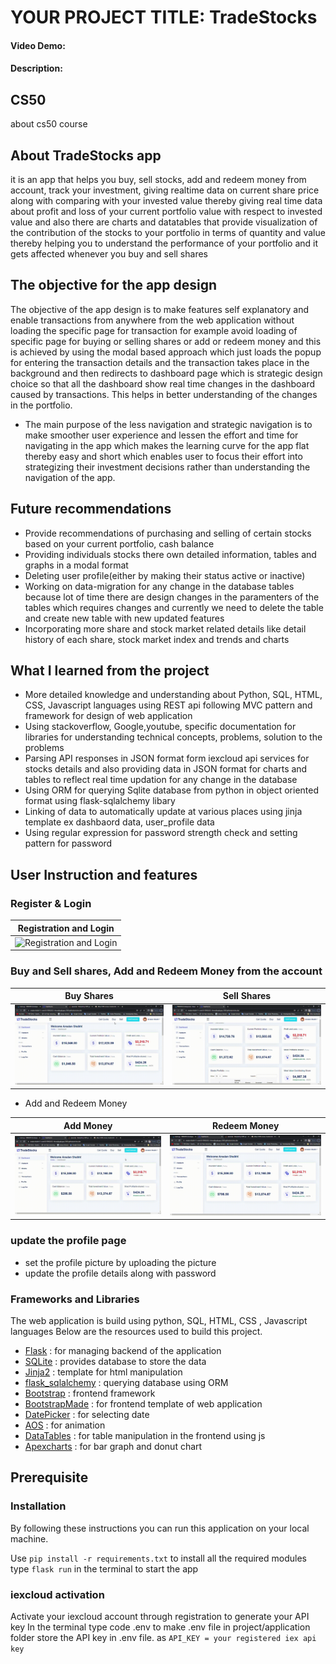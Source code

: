 # YOUR PROJECT TITLE: TradeStocks
#### Video Demo:  <URL HERE>
#### Description:
## CS50
about cs50 course

## About TradeStocks app
it is an app that helps you buy, sell stocks, add and redeem money from account, track your investment, giving realtime data on current share price along with comparing with your invested value thereby giving real time data about  profit and loss of your current portfolio value with respect to invested value and also there are charts and datatables that provide visualization of the contribution of the stocks  to your portfolio in terms of quantity and value thereby helping you to understand the performance of your portfolio and it gets affected whenever you buy and sell shares

## The objective for the app design
The objective of the app design is to make features self explanatory and enable transactions from anywhere from the web application without loading the specific page for transaction for example avoid loading of specific page for buying or selling shares or add or redeem money and this is achieved by using the modal based approach which just loads the popup for entering the transaction details and the transaction takes place in the background and then redirects to dashboard page which is strategic design choice so that all the dashboard show real time changes in the dashboard caused by transactions. This helps in better understanding of the changes in the portfolio.
* The main purpose of the less navigation and strategic navigation is to make smoother user experience and lessen
  the effort and time for navigating in the app which makes the learning curve for the app flat thereby easy and short which enables user to focus their effort into strategizing their investment decisions rather than understanding the navigation of the app.

## Future recommendations
* Provide recommendations of purchasing and selling of certain stocks based on your current portfolio, cash balance
* Providing individuals stocks there own detailed information, tables and graphs in a modal format
* Deleting user profile(either by making their status active or inactive)
* Working on data-migration for any change in the database tables because lot of time there are design changes in the
  paramenters of the tables which requires changes and currently we need to delete the table and create new table with new updated features
* Incorporating more share and stock market related details like detail history of each share, stock market index and
  trends and charts

## What I learned  from the project
* More detailed knowledge and understanding about Python, SQL, HTML, CSS, Javascript languages using REST api following
  MVC pattern and framework for design of web application
* Using stackoverflow, Google,youtube, specific documentation for libraries for understanding technical concepts, problems,
  solution to the problems
* Parsing API responses in JSON format form iexcloud api services for stocks details and also providing data in JSON
  format for charts and tables to reflect real time updation for any change in the database
* Using ORM for querying Sqlite database from python in object oriented format  using flask-sqlalchemy libary
* Linking of data to automatically update at various places using jinja template ex dashbaord data, user_profile data
* Using regular expression for password strength check and setting pattern for password

## User Instruction and features
### Register & Login

| Registration and Login |
| :---: |
|![Registration and Login](application/screenshots/reg_login.gif)|

### Buy and Sell shares, Add and Redeem Money from the account

| Buy Shares | Sell Shares |
| :---: | :---: |
| ![buy shares](application/screenshots/buy.gif)|![sell shares](application/screenshots/sell.gif)|

- Add and Redeem Money

| Add Money | Redeem Money |
| :---: | :---: |
|![add money](application/screenshots/add.gif)|![Redeem money](application/screenshots/redeem.gif)|

### update the profile page
- set the profile picture by uploading the picture
- update the profile details along with password


### Frameworks and Libraries
The web application is build using python, SQL, HTML, CSS , Javascript languages
Below are the resources used to build this project.
- [Flask](https://flask.palletsprojects.com/en/1.1.x/) : for managing backend of the application
- [SQLite](https://www.sqlite.org/index.html) : provides database to store the data
- [Jinja2](https://jinja.palletsprojects.com/en/2.11.x/) : template for html manipulation
- [flask_sqlalchemy](https://flask-sqlalchemy.palletsprojects.com/en/2.x/) : querying database using ORM
- [Bootstrap](https://getbootstrap.com/) : frontend framework
- [BootstrapMade](https://bootstrapmade.com/) : for frontend template of web application
- [DatePicker](https://bootstrap-datepicker.readthedocs.io/en/latest/) : for selecting date
- [AOS](https://michalsnik.github.io/aos/) : for animation
- [DataTables](https://datatables.net/) : for table manipulation in the frontend using js
- [Apexcharts](https://apexcharts.com/docs/installation/) : for bar graph and donut chart


## Prerequisite
### Installation
By following these instructions you can run this application on your local machine.

Use `pip install -r requirements.txt` to install all the required modules
type `flask run` in the terminal to start the app


### iexcloud activation
Activate your iexcloud account through registration to generate your API key
In the terminal type code .env to make .env file in project/application folder
store the API key in .env file. as `API_KEY = your registered iex api key`
